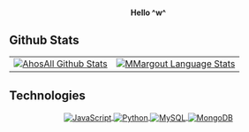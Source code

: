 <!-- Header -->
<div align="center">
  <h4>Hello ^w^</h4>
</div>
<div>
  <h2>Github Stats</h2>
  <table align="center" width="100%" border="0">
    <tr>
      <td>
        <a href="https://github.com/Ahosall">
          <img align="center"
            src="https://github-readme-stats.vercel.app/api?username=MMargout&include_all_commits=false&count_private=true&show_icons=true&line_height=20text_color=D3D3D3&bg_color=0d1117&hide_border=true&custom_title=Estatísticas%20do%20Github&locale=pt-br"
            alt="AhosAll Github Stats" />
        </a>
      </td>
      <td>
        <a href="https://github.com/MMargout">
          <img align="center"
            src="https://github-readme-stats.vercel.app/api/top-langs/?username=MMargout&text_color=D3D3D3&bg_color=0d1117&hide_border=true&layout=compact&locale=pt-br"
            alt="MMargout Language Stats" />
        </a>
      </td>
    </tr>
  </table>
  <h2>Technologies</h2>
  <div align="center">
    </a>
    <a href="https://www.javascript.com/">
      <span>
        <img align="center"
          src="https://img.shields.io/badge/JavaScript-FCDC00?style=for-the-badge&logo=javascript&logoColor=black"
          alt="JavaScript" />
      </span>
    </a>
    <a href="https://www.python.org/">
      <span>
        <img align="center"
          src="https://img.shields.io/badge/Python-244D70?style=for-the-badge&logo=python&logoColor=white"
          alt="Python" />
      </span>
    </a>
    <a href="https://www.mysql.com/">
      <span>
        <img align="center"
          src="https://img.shields.io/badge/MySQL-F29011?style=for-the-badge&logo=mysql&logoColor=white" alt="MySQL" />
      </span>
    </a>
    <a href="https://www.mongodb.com/">
      <span>
        <img align="center"
          src="https://img.shields.io/badge/MongoDB-00ED63?style=for-the-badge&logo=mongodb&logoColor=black"
          alt="MongoDB" />
      </span>
    </a>
  </div>
</div>
